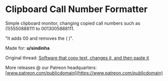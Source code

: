 # Clipboard Call Number Formatter
Simple clipboard monitor, changing copied call numbers such as (1)5550888111 to 0013005888111.

"It adds 00 and removes the ( )".

Made for: **u/sindinha**

Original thread: [Software that copy text, changes it, and then paste it](https://www.reddit.com/r/software/comments/dcxn9m/software_that_copy_text_changes_it_and_then_paste/)

More releases @ our Patreon headquarters: [www.patreon.com/publicdomain](https://www.patreon.com/publicdomain)